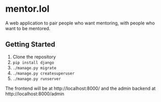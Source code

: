 # mentor.lol

A web application to pair people who want mentoring, with people who want to be mentored.

## Getting Started

1. Clone the repository
2. `pip install django`
3. `./manage.py migrate`
4. `./manage.py createsuperuser`
5. `./manage.py runserver`

The frontend will be at http://localhost:8000/ and the admin backend at http://localhost:8000/admin
